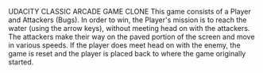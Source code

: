 UDACITY CLASSIC ARCADE GAME CLONE
This game consists of a Player and Attackers (Bugs). In order to win, the Player's mission is to reach the water (using the arrow keys), without meeting head on with the attackers. The attackers make their way on the paved portion of the screen and move in various speeds. If the player does meet head on with the enemy, the game is reset and the player is placed back to where the game originally started. 
